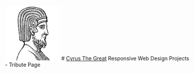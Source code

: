 <img src="https://github.com/ArdeshirV/CyrusTheGreat/blob/master/img/CyrusTheGreat.png" alt="Cyrus The Great"/>
# <a target="_blank" href="https://ardeshirv.github.io/CyrusTheGreat/">Cyrus The Great</a>
Responsive Web Design Projects - Tribute Page

